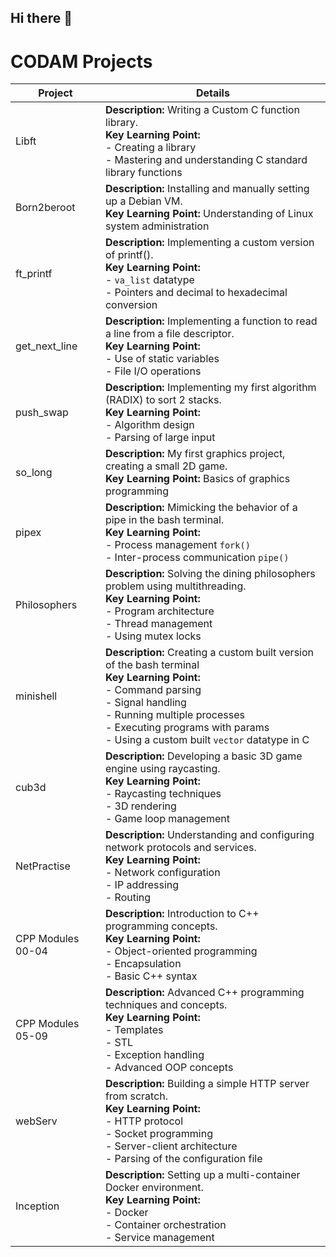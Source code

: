 ## Hi there 👋




# CODAM Projects

| Project        | Details                                                                 |
|--------------------|-------------------------------------------------------------------------|
| Libft              | **Description:** Writing a Custom C function library. <br> **Key Learning Point:**<br> - Creating a library<br> - Mastering and understanding C standard library functions |
| Born2beroot        | **Description:** Installing and manually setting up a Debian VM. <br> **Key Learning Point:** Understanding of Linux system administration |
| ft_printf          | **Description:** Implementing a custom version of printf(). <br> **Key Learning Point:**<br> - `va_list` datatype<br> - Pointers and decimal to hexadecimal conversion |
| get_next_line      | **Description:** Implementing a function to read a line from a file descriptor. <br> **Key Learning Point:**<br> - Use of static variables<br> - File I/O operations |
| push_swap          | **Description:** Implementing my first algorithm (RADIX) to sort 2 stacks. <br> **Key Learning Point:**<br> - Algorithm design<br> - Parsing of large input |
| so_long            | **Description:** My first graphics project, creating a small 2D game. <br> **Key Learning Point:** Basics of graphics programming |
| pipex              | **Description:** Mimicking the behavior of a pipe in the bash terminal. <br> **Key Learning Point:**<br> - Process management `fork()`<br> - Inter-process communication `pipe()` |
| Philosophers       | **Description:** Solving the dining philosophers problem using multithreading. <br> **Key Learning Point:**<br> - Program architecture <br> - Thread management<br> - Using mutex locks |
| minishell          | **Description:** Creating a custom built version of the bash terminal <br> **Key Learning Point:**<br> - Command parsing<br> - Signal handling<br> - Running multiple processes<br> - Executing programs with params <br> - Using a custom built `vector` datatype in C |
| cub3d              | **Description:** Developing a basic 3D game engine using raycasting. <br> **Key Learning Point:**<br> - Raycasting techniques<br> - 3D rendering<br> - Game loop management |
| NetPractise        | **Description:** Understanding and configuring network protocols and services. <br> **Key Learning Point:**<br> - Network configuration<br> - IP addressing<br> - Routing |
| CPP Modules 00-04  | **Description:** Introduction to C++ programming concepts. <br> **Key Learning Point:**<br> - Object-oriented programming<br> - Encapsulation<br> - Basic C++ syntax |
| CPP Modules 05-09  | **Description:** Advanced C++ programming techniques and concepts. <br> **Key Learning Point:**<br> - Templates<br> - STL<br> - Exception handling<br> - Advanced OOP concepts |
| webServ            | **Description:** Building a simple HTTP server from scratch. <br> **Key Learning Point:**<br> - HTTP protocol<br> - Socket programming<br> - Server-client architecture<br> - Parsing of the configuration file |
| Inception          | **Description:** Setting up a multi-container Docker environment. <br> **Key Learning Point:**<br> - Docker<br> - Container orchestration<br> - Service management |

